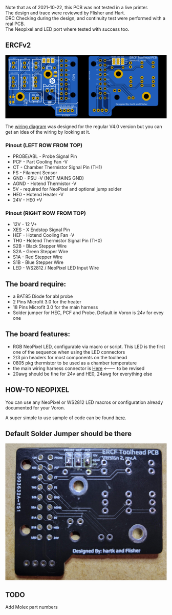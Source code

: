 
Note that as of 2021-10-22, this PCB was not tested in a live printer.  
The design and trace were reviewed by Flisher and Hart.    
DRC Checking during the design, and continuity test were performed with a real PCB.  
The Neopixel and LED port where tested with success too.  

## ERCFv2
![PCB](../../Images/ERCFv2/1.png)

The [wiring diagram](../Images/Rev3.2/wiringDiagram.png) was designed for the regular V4.0 version but you can get an idea of the wiring by looking at it.
 
### Pinout (LEFT ROW FROM TOP)
* PROBE/ABL  - Probe Signal Pin
* PCF  - Part Cooling Fan -V
* CT   - Chamber Thermistor Signal Pin (TH1)
* FS  - Filament Sensor
* GND  - PSU -V (NOT MAINS GND)
* AGND - Hotend Thermistor -V
* 5V   - required for NeoPixel and optional jump solder
* HE0  - Hotend Heater -V    
* 24V  - HE0 +V 

### Pinout (RIGHT ROW FROM TOP)
* 12V - 12 V+
* XES  - X Endstop Signal Pin    
* HEF  - Hotend Cooling Fan -V
* TH0  - Hotend Thermistor Signal Pin (TH0)
* S2B  - Black Stepper Wire 
* S2A  - Green Stepper Wire
* S1A  - Red Stepper Wire
* S1B  - Blue Stepper Wire
* LED  - WS2812 / NeoPixel LED Input Wire
    
    
## The board require: ##
* a BAT85 Diode for abl probe
* 2 Pins Microfit 3.0 for the heater
* 18 Pins Microfit 3.0 for the main harness
* Solder jumper for HEC, PCF and Probe.  Default in Voron is 24v for evey one

## The board features: ##
 - RGB NeoPixel LED, configurable via macro or script.  This LED is the first one of the sequence when using the LED connectors
 - 2/3 pin headers for most components on the toolhead
 - 0805 pkg thermistor to be used as a chamber temperature 
 - the main wiring harness connector is [Here](https://www.molex.com/molex/products/part-detail/crimp_housings/0430251400) <--- to be revised
 - 20awg should be fine for 24v and HE0, 24awg for everything else 

## HOW-TO NEOPIXEL ##
You can use any NeoPixel or WS2812 LED macros or configuration already documented for your Voron.

A super simple to use sample of code can be found [here](https://github.com/hartk1213/DoomConfig/blob/master/led.cfg).

## Default Solder Jumper should be there
![PCB](../../Images/ERCFv2/solderjumper.png)


## TODO ##
Add Molex part numbers
